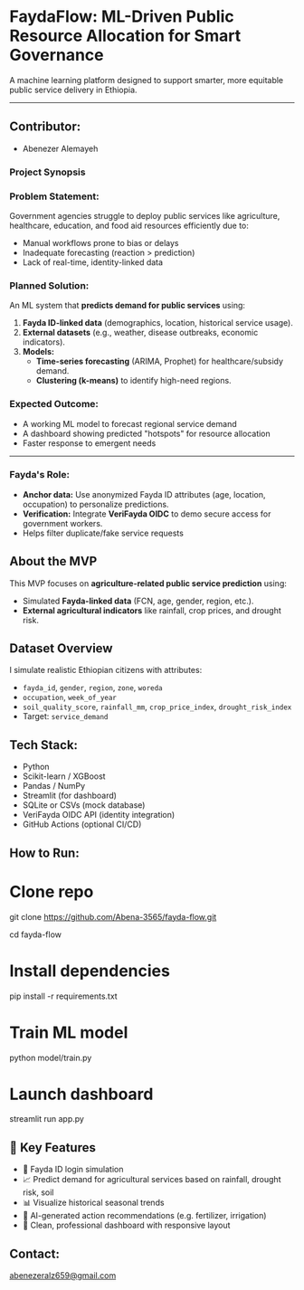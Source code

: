 # **FaydaFlow: ML-Driven Public Resource Allocation for Smart Governance**

A machine learning platform designed to support smarter, more equitable public service delivery in Ethiopia.

---

## Contributor:
- Abenezer Alemayeh

### **Project Synopsis**  

### Problem Statement:
Government agencies struggle to deploy public services like agriculture, healthcare, education, and food aid resources efficiently due to:
- Manual workflows prone to bias or delays
- Inadequate forecasting (reaction > prediction)
- Lack of real-time, identity-linked data

### Planned Solution:
An ML system that **predicts demand for public services** using:  
1. **Fayda ID-linked data** (demographics, location, historical service usage).  
2. **External datasets** (e.g., weather, disease outbreaks, economic indicators).  
3. **Models:**  
   - **Time-series forecasting** (ARIMA, Prophet) for healthcare/subsidy demand.  
   - **Clustering (k-means)** to identify high-need regions.  

### Expected Outcome:
- A working ML model to forecast regional service demand
- A dashboard showing predicted "hotspots" for resource allocation
- Faster response to emergent needs

---

### Fayda's Role:
- **Anchor data:** Use anonymized Fayda ID attributes (age, location, occupation) to personalize predictions.  
- **Verification:** Integrate **VeriFayda OIDC** to demo secure access for government workers.
- Helps filter duplicate/fake service requests

## About the MVP 

This MVP focuses on **agriculture-related public service prediction** using:
- Simulated **Fayda-linked data** (FCN, age, gender, region, etc.).
- **External agricultural indicators** like rainfall, crop prices, and drought risk.

## Dataset Overview 
I simulate realistic Ethiopian citizens with attributes:
- `fayda_id`, `gender`, `region`, `zone`, `woreda`
- `occupation`, `week_of_year`
- `soil_quality_score`, `rainfall_mm`, `crop_price_index`, `drought_risk_index`
- Target: `service_demand`

## Tech Stack:
- Python
- Scikit-learn / XGBoost
- Pandas / NumPy
- Streamlit (for dashboard)
- SQLite or CSVs (mock database)
- VeriFayda OIDC API (identity integration)
- GitHub Actions (optional CI/CD)

## How to Run:
# Clone repo
git clone https://github.com/Abena-3565/fayda-flow.git

cd fayda-flow

# Install dependencies
pip install -r requirements.txt

# Train ML model
python model/train.py

# Launch dashboard
streamlit run app.py

## 🧩 Key Features
- 🔐 Fayda ID login simulation
- 📈 Predict demand for agricultural services based on rainfall, drought risk, soil
- 📊 Visualize historical seasonal trends
- 🧠 AI-generated action recommendations (e.g. fertilizer, irrigation)
- 🎨 Clean, professional dashboard with responsive layout

## Contact:
abenezeralz659@gmail.com
